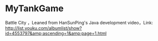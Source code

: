 # MyTankGame
Battle City ，Leaned from HanSunPing's Java development video，Link: http://list.youku.com/albumlist/show?id=4553797&amp;ascending=1&amp;page=1.html

